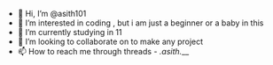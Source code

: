 - 👋 Hi, I’m @asith101
- 👀 I’m interested in coding , but i am just a beginner or a baby in this
- 🌱 I’m currently studying in 11
- 💞️ I’m looking to collaborate on to make any project
- 📫 How to reach me through threads - _.asith.___

<!---
asith101/asith101 is a ✨ special ✨ repository because its `README.md` (this file) appears on your GitHub profile.
You can click the Preview link to take a look at your changes.
--->
